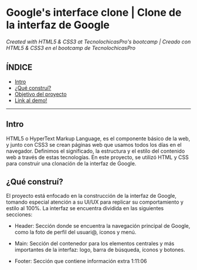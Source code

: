 # Google's interface clone | Clone de la interfaz de Google
###### Created with HTML5 &amp; CSS3 at TecnolochicasPro's bootcamp | Creado con HTML5 &amp; CSS3 en el bootcamp de TecnolochicasPro

## ÍNDICE
* [Intro]()
* [¿Qué construí?]()
* [Objetivo del proyecto]()
* [Link al demo!]()

***

## Intro
HTML5 o HyperText Markup Language, es el componente básico de la web, y junto con CSS3 se crean páginas web que usamos todos los días en el navegador. Definimos el significado, la estructura y el estilo del contenido web a través de estas tecnologías.
En este proyecto, se utilizó HTML y CSS para construir una clonación de la interfaz de Google.

## ¿Qué construí? 
El proyecto está enfocado en la construcción de la interfaz de Google, tomando especial atención a su UI/UX para replicar su comportamiento y estilo al 100%. La interfaz se encuentra dividida en las siguientes secciones:

* Header: Sección donde se encuentra la navegación principal de Google, como la foto de perfil del usuari@, íconos y menú.

* Main: Sección del contenedor para los elementos centrales y más importantes de la interfaz: logo, barra de búsqueda, íconos y botones.

* Footer: Sección que contiene información extra 1:11:06
